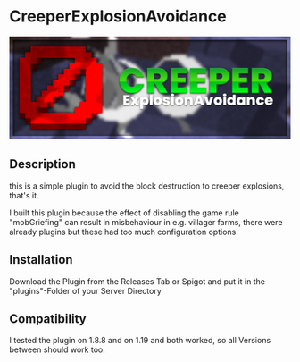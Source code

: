 # CreeperExplosionAvoidance

![Banner](https://raw.githubusercontent.com/mlhmz/creeper-explosion-avoidance/main/assets/banner.png)

## Description
this is a simple plugin to avoid the block destruction to creeper explosions, that's it.  
  
I built this plugin because the effect of disabling the game rule "mobGriefing" can result in 
misbehaviour in e.g. villager farms, there were already plugins but these had too much configuration
options 

## Installation
Download the Plugin from the Releases Tab or Spigot and put it in the "plugins"-Folder of your Server Directory

## Compatibility
I tested the plugin on 1.8.8 and on 1.19 and both worked, so all Versions between should work too.
